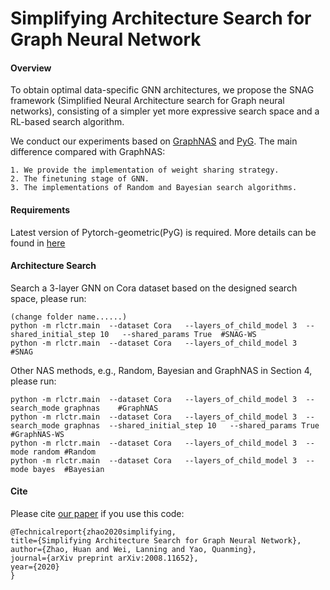 # Simplifying Architecture Search for Graph Neural Network

#### Overview
To obtain optimal data-specific GNN architectures, we propose the SNAG framework (Simplified Neural Architecture search for Graph neural
networks), consisting of a simpler yet more expressive search space and a RL-based search algorithm.

We conduct our experiments based on [GraphNAS](https://github.com/GraphNAS/GraphNAS) and [PyG](https://github.com/rusty1s/pytorch_geometric). The main difference compared with GraphNAS:

    1. We provide the implementation of weight sharing strategy.
    2. The finetuning stage of GNN.
    3. The implementations of Random and Bayesian search algorithms.
    
#### Requirements
Latest version of Pytorch-geometric(PyG) is required. More details can be found in [here](https://github.com/rusty1s/pytorch_geometric)
#### Architecture Search
Search a 3-layer GNN on Cora dataset based on the designed search space, please run:
    
    (change folder name......)
    python -m rlctr.main  --dataset Cora   --layers_of_child_model 3  --shared_initial_step 10   --shared_params True  #SNAG-WS
    python -m rlctr.main  --dataset Cora   --layers_of_child_model 3  #SNAG


Other NAS methods, e.g., Random, Bayesian and GraphNAS in Section 4, please run:
    
    python -m rlctr.main  --dataset Cora   --layers_of_child_model 3  --search_mode graphnas    #GraphNAS
    python -m rlctr.main  --dataset Cora   --layers_of_child_model 3  --search_mode graphnas  --shared_initial_step 10   --shared_params True  #GraphNAS-WS
    python -m rlctr.main  --dataset Cora   --layers_of_child_model 3  --mode random #Random
    python -m rlctr.main  --dataset Cora   --layers_of_child_model 3  --mode bayes  #Bayesian

#### Cite
Please cite [our paper](https://arxiv.org/pdf/2008.11652.pdf) if you use this code:

    @Technicalreport{zhao2020simplifying,
    title={Simplifying Architecture Search for Graph Neural Network},
    author={Zhao, Huan and Wei, Lanning and Yao, Quanming},
    journal={arXiv preprint arXiv:2008.11652},
    year={2020}
    }

